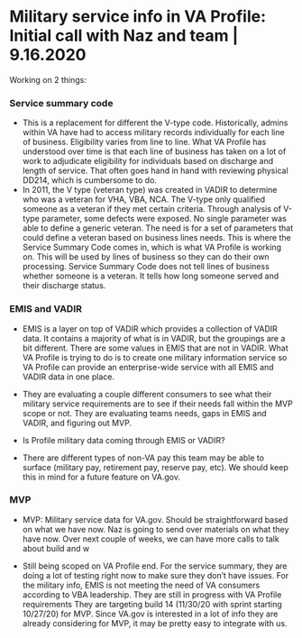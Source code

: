 # Military service info in VA Profile: Initial call with Naz and team | 9.16.2020

Working on 2 things:

### Service summary code

- This is a replacement for different the V-type code. Historically, admins within VA have had to access military records individually for each line of business. Eligibility varies from line to line. What VA Profile has understood over time is that each line of business has taken on a lot of work to adjudicate eligibility for individuals based on discharge and length of service. That often goes hand in hand with reviewing physical DD214, which is cumbersome to do. 
- In 2011, the V type (veteran type) was created in VADIR to determine who was a veteran for VHA, VBA, NCA. The V-type only qualified someone as a veteran if they met certain criteria. Through analysis of V-type parameter, some defects were exposed. No single parameter was able to define a generic veteran. The need is for a set of parameters that could define a veteran based on business lines needs. This is where the Service Summary Code comes in, which is what VA Profile is working on. This will be used by lines of business so they can do their own processing. Service Summary Code does not tell lines of business whether someone is a veteran. It tells how long someone served and their discharge status. 

### EMIS and VADIR

- EMIS is a layer on top of VADIR which provides a collection of VADIR data. It contains a majority of what is in VADIR, but the groupings are a bit different. There are some values in EMIS that are not in VADIR. What VA Profile is trying to do is to create one military information service so VA Profile can provide an enterprise-wide service with all EMIS and VADIR data in one place. 

- They are evaluating a couple different consumers to see what their military service requirements are to see if their needs fall within the MVP scope or not. They are evaluating teams needs, gaps in EMIS and VADIR, and figuring out MVP.

- Is Profile military data coming through EMIS or VADIR?

- There are different types of non-VA pay this team may be able to surface (military pay, retirement pay, reserve pay, etc). We should keep this in mind for a future feature on VA.gov.

### MVP

- MVP: Military service data for VA.gov. Should be straightforward based on what we have now. Naz is going to send over materials on what they have now. Over next couple of weeks, we can have more calls to talk about build and w

- Still being scoped on VA Profile end. For the service summary, they are doing a lot of testing right now to make sure they don’t have issues. For the military info, EMIS is not meeting the need of VA consumers according to VBA leadership. They are still in progress with VA Profile requirements They are targeting build 14 (11/30/20 with sprint starting 10/27/20) for MVP. Since VA.gov is interested in a lot of info they are already considering for MVP, it may be pretty easy to integrate with us.
